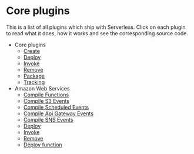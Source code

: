 # Core plugins

This is a list of all plugins which ship with Serverless. Click on each plugin to read what it does, how it works and
see the corresponding source code.

- Core plugins
  - [Create](/lib/plugins/create)
  - [Deploy](/lib/plugins/deploy)
  - [Invoke](/lib/plugins/invoke)
  - [Remove](/lib/plugins/remove)
  - [Package](/lib/plugins/package)
  - [Tracking](/lib/plugins/tracking)
- Amazon Web Services
  - [Compile Functions](/lib/plugins/aws/deploy/compile/functions)
  - [Compile S3 Events](/lib/plugins/aws/deploy/compile/events/s3)
  - [Compile Scheduled Events](/lib/plugins/aws/deploy/compile/events/schedule)
  - [Compile Api Gateway Events](/lib/plugins/aws/deploy/compile/events/apiGateway)
  - [Compile SNS Events](/lib/plugins/aws/deploy/compile/events/sns)
  - [Deploy](/lib/plugins/aws/deploy)
  - [Invoke](/lib/plugins/aws/invoke)
  - [Remove](/lib/plugins/aws/remove)
  - [Deploy function](/lib/plugins/aws/deployFunction)
